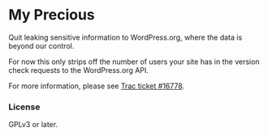 My Precious
==============

Quit leaking sensitive information to WordPress.org, where the data is beyond our control.

For now this only strips off the number of users your site has in the version check requests to the WordPress.org API.

For more information, please see [Trac ticket #16778](https://core.trac.wordpress.org/ticket/16778).

### License

GPLv3 or later.